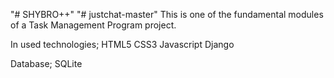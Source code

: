 "# SHYBRO++"
"# justchat-master"
This is one of the fundamental modules of a Task Management Program project. 

In used technologies;
  HTML5
  CSS3
  Javascript
  Django

Database;
  SQLite

